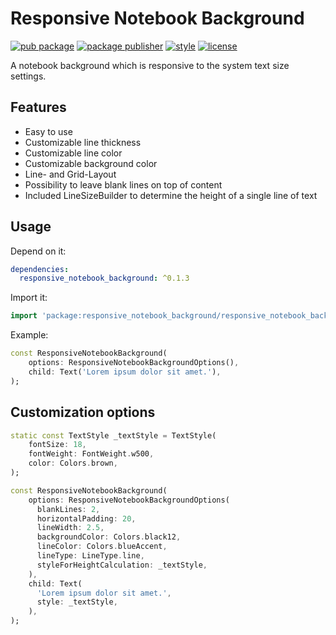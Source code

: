 # Responsive Notebook Background
[![pub package][pub_badge]][pub_badge_link]
[![package publisher][publisher_badge]][publisher_badge_link]
[![style][style_badge]][style_link]
[![license][license_badge]][license_link]

A notebook background which is responsive to the system text size settings.

## Features

- Easy to use
- Customizable line thickness
- Customizable line color
- Customizable background color
- Line- and Grid-Layout
- Possibility to leave blank lines on top of content
- Included LineSizeBuilder to determine the height of a single line of text

## Usage

Depend on it:

```yaml
dependencies:
  responsive_notebook_background: ^0.1.3
```

Import it:

```dart
import 'package:responsive_notebook_background/responsive_notebook_background.dart';
```

Example:

```dart
const ResponsiveNotebookBackground(
    options: ResponsiveNotebookBackgroundOptions(),
    child: Text('Lorem ipsum dolor sit amet.'),
);
```

## Customization options

```dart
static const TextStyle _textStyle = TextStyle(
    fontSize: 18,
    fontWeight: FontWeight.w500,
    color: Colors.brown,
);

const ResponsiveNotebookBackground(
    options: ResponsiveNotebookBackgroundOptions(
      blankLines: 2,
      horizontalPadding: 20,
      lineWidth: 2.5,
      backgroundColor: Colors.black12,
      lineColor: Colors.blueAccent,
      lineType: LineType.line,
      styleForHeightCalculation: _textStyle,
    ),
    child: Text(
      'Lorem ipsum dolor sit amet.',
      style: _textStyle,
    ),
);
```
[publisher_badge]: https://img.shields.io/pub/publisher/responsive_notebook_background.svg

[publisher_badge_link]: https://pub.dev/publishers/cosee.biz/packages

[license_badge]: https://img.shields.io/github/license/cosee/responsive_notebook_background

[license_link]: https://github.com/cosee/responsive_notebook_background/blob/main/LICENSE

[style_badge]: https://img.shields.io/badge/style-cosee__lints-brightgreen

[style_link]: https://pub.dev/packages/cosee_lints

[pub_badge]: https://img.shields.io/pub/v/responsive_notebook_background.svg

[pub_badge_link]: https://pub.dartlang.org/packages/responsive_notebook_background